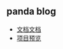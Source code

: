 ## panda blog

- [文档文档](https://ewall1106.github.io/docs-mall)
- [项目预览](https://ewall1106.github.io/panda-mall)